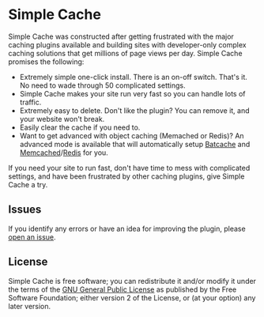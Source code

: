 Simple Cache
===============

Simple Cache was constructed after getting frustrated with the major caching plugins available and building sites with developer-only complex caching solutions that get millions of page views per day. Simple Cache promises the following:

* Extremely simple one-click install. There is an on-off switch. That's it. No need to wade through 50 complicated settings.
* Simple Cache makes your site run very fast so you can handle lots of traffic.
* Extremely easy to delete. Don't like the plugin? You can remove it, and your website won't break.
* Easily clear the cache if you need to.
* Want to get advanced with object caching (Memached or Redis)? An advanced mode is available that will automatically setup [Batcache](https://wordpress.org/plugins/batcache/) and [Memcached](https://wordpress.org/plugins/memcached/)/[Redis](https://wordpress.org/plugins/wp-redis/) for you.

If you need your site to run fast, don't have time to mess with complicated settings, and have been frustrated by other caching plugins, give Simple Cache a try.

## Issues
If you identify any errors or have an idea for improving the plugin, please
[open an issue](https://github.com/tlovett1/simple-cache/issues?state=open).

## License

Simple Cache is free software; you can redistribute it and/or modify it under the terms of the [GNU General
Public License](http://www.gnu.org/licenses/gpl-2.0.html) as published by the Free Software Foundation; either version 2 of the License, or (at your option) any
later version.
